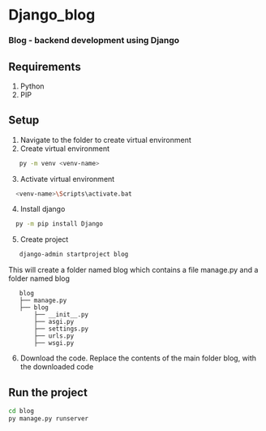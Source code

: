 # Django_blog

### Blog - backend development using Django

## Requirements
1. Python
2. PIP

## Setup 
1. Navigate to the folder to create virtual environment 
2. Create virtual environment
```sh
   py -m venv <venv-name>
```
3. Activate virtual environment
```sh
  <venv-name>\Scripts\activate.bat
```
4. Install django
```sh
  py -m pip install Django
```
5. Create project
```sh
   django-admin startproject blog 
```
   This will create a folder named blog which contains a file manage.py and a folder named blog
```
   blog
   ├── manage.py
   ├── blog
       ├── __init__.py
       ├── asgi.py
       ├── settings.py
       ├── urls.py
       ├── wsgi.py
```   
6. Download the code. Replace the contents of the main folder blog, with the downloaded code

## Run the project
```sh
cd blog
py manage.py runserver
```
